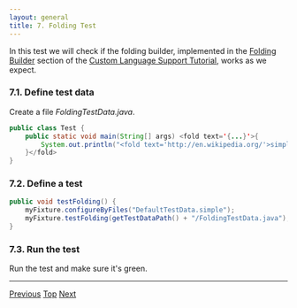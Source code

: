```yaml
---
layout: general
title: 7. Folding Test
---
```


In this test we will check if the folding builder, implemented in the
[Folding Builder](folding_builder.html)
section of the
[Custom Language Support Tutorial](cls_tutorial.html),
works as we expect.

### 7.1. Define test data

Create a file *FoldingTestData.java*.

```java
public class Test {
    public static void main(String[] args) <fold text='{...}'>{
        System.out.println("<fold text='http://en.wikipedia.org/'>simple:website</fold>");
    }</fold>
}
```

### 7.2. Define a test

```java
public void testFolding() {
    myFixture.configureByFiles("DefaultTestData.simple");
    myFixture.testFolding(getTestDataPath() + "/FoldingTestData.java");
}
```

### 7.3. Run the test

Run the test and make sure it's green.

-----

[Previous](rename_test.html)
[Top](../writing_tests_for_plugins.html)
[Next](find_usages_test.html)
